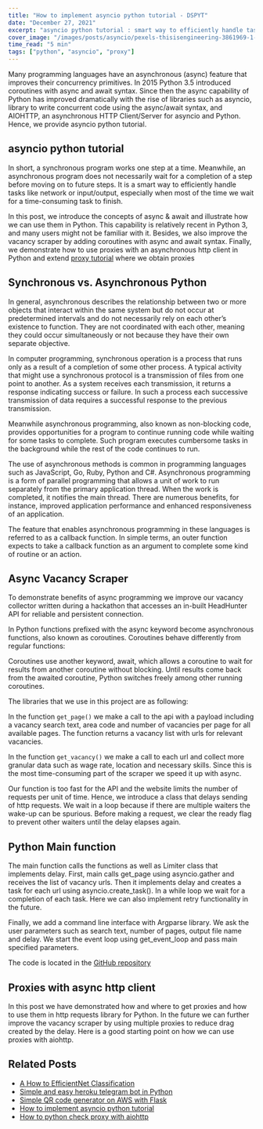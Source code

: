 ```yaml
---
title: "How to implement asyncio python tutorial - DSPYT"
date: "December 27, 2021"
excerpt: "asyncio python tutorial : smart way to efficiently handle tasks like network or input/output, especially for a time-consuming task to finish"
cover_image: "/images/posts/asyncio/pexels-thisisengineering-3861969-1-e1629301351687.jpg"
time_read: "5 min"
tags: ["python", "asyncio", "proxy"]
---
```


Many programming languages have an asynchronous (async) feature that improves their concurrency primitives. In 2015 Python 3.5 introduced coroutines with async and await syntax. Since then the async capability of Python has improved dramatically with the rise of libraries such as asyncio, library to write concurrent code using the async/await syntax, and AIOHTTP, an asynchronous HTTP Client/Server for asyncio and Python. Hence, we provide asyncio python tutorial.

## asyncio python tutorial

In short, a synchronous program works one step at a time. Meanwhile, an asynchronous program does not necessarily wait for a completion of a step before moving on to future steps. It is a smart way to efficiently handle tasks like network or input/output, especially when most of the time we wait for a time-consuming task to finish.

In this post, we introduce the concepts of async & await and illustrate how we can use them in Python. This capability is relatively recent in Python 3, and many users might not be familiar with it. Besides, we also improve the vacancy scraper by adding coroutines with async and await syntax. Finally, we demonstrate how to use proxies with an asynchronous http client in Python and extend [proxy tutorial](https://dspyt.com/easy-proxy-scraper-and-proxy-usage-in-python) where we obtain proxies

## Synchronous vs. Asynchronous Python

In general, asynchronous describes the relationship between two or more objects that interact within the same system but do not occur at predetermined intervals and do not necessarily rely on each other’s existence to function. They are not coordinated with each other, meaning they could occur simultaneously or not because they have their own separate objective.

In computer programming, synchronous operation is a process that runs only as a result of a completion of some other process. A typical activity that might use a synchronous protocol is a transmission of files from one point to another. As a system receives each transmission, it returns a response indicating success or failure. In such a process each successive transmission of data requires a successful response to the previous transmission.

Meanwhile asynchronous programming, also known as non-blocking code, provides opportunities for a program to continue running code while waiting for some tasks to complete. Such program executes cumbersome tasks in the background while the rest of the code continues to run.

The use of asynchronous methods is common in programming languages such as JavaScript, Go, Ruby, Python and C#. Asynchronous programming is a form of parallel programming that allows a unit of work to run separately from the primary application thread. When the work is completed, it notifies the main thread. There are numerous benefits, for instance, improved application performance and enhanced responsiveness of an application.

The feature that enables asynchronous programming in these languages is referred to as a callback function. In simple terms, an outer function expects to take a callback function as an argument to complete some kind of routine or an action.

## Async Vacancy Scraper

To demonstrate benefits of async programming we improve our vacancy collector written during a hackathon that accesses an in-built HeadHunter API for reliable and persistent connection.

In Python functions prefixed with the async keyword become asynchronous functions, also known as coroutines. Coroutines behave differently from regular functions:

Coroutines use another keyword, await, which allows a coroutine to wait for results from another coroutine without blocking. Until results come back from the awaited coroutine, Python switches freely among other running coroutines.

The libraries that we use in this project are as following:

<script src="https://emgithub.com/embed.js?target=https%3A%2F%2Fgithub.com%2FPfed-prog%2FHeadHunter_async_parser%2Fblob%2Fmain%2Fasync_HH_parser.py%23L1-L10&style=github&showBorder=on&showLineNumbers=on&showFileMeta=on&showCopy=on"></script>

In the function <code>get_page()</code> we make a call to the api with a payload including a vacancy search text, area code and number of vacancies per page for all available pages. The function returns a vacancy list with urls for relevant vacancies.

<script src="https://emgithub.com/embed.js?target=https%3A%2F%2Fgithub.com%2FPfed-prog%2FHeadHunter_async_parser%2Fblob%2Fmain%2Fasync_HH_parser.py%23L12-L28&style=github&showBorder=on&showLineNumbers=on&showFileMeta=on&showCopy=on"></script>

In the function <code>get_vacancy()</code> we make a call to each url and collect more granular data such as wage rate, location and necessary skills. Since this is the most time-consuming part of the scraper we speed it up with async.

<script src="https://emgithub.com/embed.js?target=https%3A%2F%2Fgithub.com%2FPfed-prog%2FHeadHunter_async_parser%2Fblob%2Fmain%2Fasync_HH_parser.py%23L30-L57&style=github&showBorder=on&showLineNumbers=on&showFileMeta=on&showCopy=on"></script>

Our function is too fast for the API and the website limits the number of requests per unit of time. Hence, we introduce a class that delays sending of http requests. We wait in a loop because if there are multiple waiters the wake-up can be spurious. Before making a request, we clear the ready flag to prevent other waiters until the delay elapses again.

<script src="https://emgithub.com/embed.js?target=https%3A%2F%2Fgithub.com%2FPfed-prog%2FHeadHunter_async_parser%2Fblob%2Fmain%2Fasync_HH_parser.py%23L59-L69&style=github&showBorder=on&showLineNumbers=on&showFileMeta=on&showCopy=on"></script>

## Python Main function

The main function calls the functions as well as Limiter class that implements delay. First, main calls get_page using asyncio.gather and receives the list of vacancy urls. Then it implements delay and creates a task for each url using asyncio.create_task(). In a while loop we wait for a completion of each task. Here we can also implement retry functionality in the future.

<script src="https://emgithub.com/embed.js?target=https%3A%2F%2Fgithub.com%2FPfed-prog%2FHeadHunter_async_parser%2Fblob%2Fmain%2Fasync_HH_parser.py%23L76-L97&style=github&showBorder=on&showLineNumbers=on&showFileMeta=on&showCopy=on"></script>

Finally, we add a command line interface with Argparse library. We ask the user parameters such as search text, number of pages, output file name and delay. We start the event loop using get_event_loop and pass main specified parameters.

<script src="https://emgithub.com/embed.js?target=https%3A%2F%2Fgithub.com%2FPfed-prog%2FHeadHunter_async_parser%2Fblob%2Fmain%2Fasync_HH_parser.py%23L99-L113&style=github&showBorder=on&showLineNumbers=on&showFileMeta=on&showCopy=on"></script>

The code is located in the [GitHub repository](https://github.com/Pfed-prog/HeadHunter_async_parser)

## Proxies with async http client

In this post we have demonstrated how and where to get proxies and how to use them in http requests library for Python. In the future we can further improve the vacancy scraper by using multiple proxies to reduce drag created by the delay. Here is a good starting point on how we can use proxies with aiohttp.

<script src="https://emgithub.com/embed.js?target=https%3A%2F%2Fgithub.com%2FPfed-prog%2FHeadHunter_async_parser%2Fblob%2Fmain%2Fasync_parser.py&style=github&showBorder=on&showLineNumbers=on&showFileMeta=on&showCopy=on"></script>

## Related Posts

- [A How to EfficientNet Classification](https://dspyt.com/efficientnet-classification)
- [Simple and easy heroku telegram bot in Python](https://dspyt.com/simple-telegram-bot-in-python-hosted-easily-on-heroku)
- [Simple QR code generator on AWS with Flask](https://dspyt.com/simple-qr-code-generator-on-aws-with-flask)
- [How to implement asyncio python tutorial](https://dspyt.com/simple-asynchronous-python-webscraper-tutorial)
- [How to python check proxy with aiohttp](https://dspyt.com/easy-proxy-scraper-and-proxy-usage-in-python)
